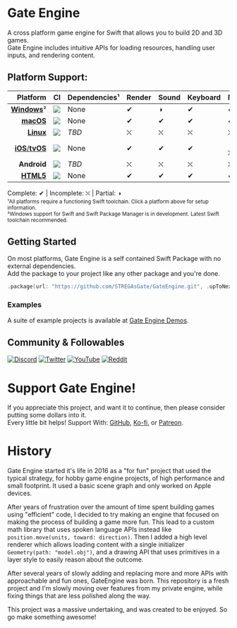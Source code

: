 # Gate Engine
A cross platform game engine for Swift that allows you to build 2D and 3D games.</br>
Gate Engine includes intuitive APIs for loading resources, handling user inputs, and rendering content.

## Platform Support:
| Platform | CI | Dependencies¹ | Render | Sound | Keyboard | Mouse | Touch | Gamepad |
|---------:|:---|:--------------|:-------|:------|:----------|:-----|:------|:--------|
| [**Windows**](https://www.swift.org/getting-started/#on-windows)² | [![](https://img.shields.io/github/actions/workflow/status/STREGAsGate/GateEngine/Windows.yml?label=)](https://github.com/STREGAsGate/GateEngine/actions/workflows/Windows.yml) | None | ✔︎ | ◑ | ✔︎ | ✔︎ | ⛌ | ◑`Buggy` |
| [**macOS**](https://apps.apple.com/us/app/xcode/id497799835) | [![](https://img.shields.io/github/actions/workflow/status/STREGAsGate/GateEngine/macOS.yml?label=)](https://github.com/STREGAsGate/GateEngine/actions/workflows/macOS.yml) | None | ✔︎ | ✔︎ | ✔︎ | ✔︎ | ✔︎ | ✔︎ | 
| [**Linux**](https://www.swift.org/getting-started/#on-linux) | [![](https://img.shields.io/github/actions/workflow/status/STREGAsGate/GateEngine/Linux.yml?label=)](https://github.com/STREGAsGate/GateEngine/actions/workflows/Linux.yml) | *TBD* | ⛌ | ⛌ | ⛌ | ⛌ | ⛌ | ⛌
| [**iOS**/**tvOS**](https://apps.apple.com/us/app/xcode/id497799835) | [![](https://img.shields.io/github/actions/workflow/status/STREGAsGate/GateEngine/iOS-tvOS.yml?label=)](https://github.com/STREGAsGate/GateEngine/actions/workflows/iOS-tvOS.yml) | None | ✔︎ | ✔︎ | ✔︎ | ◑`iOS` ⛌`tvOS` | ✔︎ | ✔︎
| **Android** | [![](https://img.shields.io/github/actions/workflow/status/STREGAsGate/GateEngine/Android.yml?label=)](https://github.com/STREGAsGate/GateEngine/actions/workflows/Android.yml) | *TBD* | ⛌ | ⛌ | ⛌ | ⛌ | ⛌ | ⛌
| [**HTML5**](https://book.swiftwasm.org/getting-started/setup.html) | [![](https://img.shields.io/github/actions/workflow/status/STREGAsGate/GateEngine/HTML5.yml?label=)](https://github.com/STREGAsGate/GateEngine/actions/workflows/HTML5.yml) | None | ✔︎| ✔︎ | ✔︎ | ✔︎ | ✔︎ | ✔︎ | 

Complete: ✔︎ | Incomplete: ⛌ | Partial: ◑
<sub>
</br>¹All platforms require a functioning Swift toolchain. Click a platform above for setup information.
</br>²Windows support for Swift and Swift Package Manager is in development. Latest Swift toolchain recommended.
</sub>

## Getting Started
On most platforms, Gate Engine is a self contained Swift Package with no external dependencies. </br>
Add the package to your project like any other package and you're done.
```swift
.package(url: "https://github.com/STREGAsGate/GateEngine.git", .upToNextMajor(from: "0.0.1"))
```
### Examples
A suite of example projects is available at [Gate Engine Demos](https://github.com/STREGAsGate/GateEngineDemos)</a>.

## Community & Followables
[![Discord](https://img.shields.io/discord/641809158051725322?label=Hang%20Out&logo=Discord&style=social)](https://discord.gg/5JdRJhD)
[![Twitter](https://img.shields.io/twitter/follow/stregasgate?style=social)](https://twitter.com/stregasgate)
[![YouTube](https://img.shields.io/youtube/channel/subscribers/UCBXFkK2B4w9856wBJfCGufg?label=Subscribe&style=social)](https://youtube.com/stregasgate)
[![Reddit](https://img.shields.io/reddit/subreddit-subscribers/stregasgate?style=social)](https://www.reddit.com/r/stregasgate/)

# Support Gate Engine!
If you appreciate this project, and want it to continue, then please consider putting some dollars into it.</br>
Every little bit helps! Support With:
[GitHub](https://github.com/sponsors/STREGAsGate),
[Ko-fi](https://ko-fi.com/STREGAsGate),
or
[Patreon](https://www.patreon.com/STREGAsGate).

# History
Gate Engine started it's life in 2016 as a "for fun" project that used the typical strategy, for hobby game engine projects, of high performance and small footprint. It used a basic scene graph and only worked on Apple devices.

After years of frustration over the amount of time spent building games using "efficient" code, I decided to try making an engine that focused on making the process of building a game more fun. This lead to a custom math library that uses spoken language APIs instead like `position.move(units, toward: direction)`. Then I added a high level renderer which allows loading content with a single initializer `Geometry(path: "model.obj")`, and a drawing API that uses primitives in a layer style to easily reason about the outcome.

After several years of slowly adding and replacing more and more APIs with approachable and fun ones, GateEngine was born. This repository is a fresh project and I'm slowly moving over features from my private engine, while fixing things that are less polished along the way.

This project was a massive undertaking, and was created to be enjoyed. So go make something awesome!
